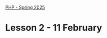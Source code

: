 [PHP - Spring 2025](https://github.com/arturomorarioja-kea/WD_PHP_F25/blob/main/README.md)

# Lesson 2 - 11 February

[## Exercise solutions]: #
[- Tax calculator(https://github.com/arturomorarioja/php_tax_calculator)]: #
[- Temperature converter(https://github.com/arturomorarioja/php_temperature_converter)]: #

[## In-class exercises]: #

[### Language cookies]: #
[Write a PHP application that changes the language of the text to display via cookies.]: #

[!image(https://github.com/user-attachments/assets/8b5ebf44-06fc-49db-b9cb-f4490adef826)]: #

[!image(https://github.com/user-attachments/assets/3c4e79a1-d080-41b6-8876-9664bbb032e2)]: #

[Assets:]: #
[`kea_en.json`:]: #
[```json]: #
[{]: #
[    "title": "KEA - Copenhagen School of Design and Technology",]: #
[    "content": "KEA - Copenhagen School of Design and Technology (Danish: K&oslash;benhavns Erhvervsakademi, usually referred to as KEA), is a school of higher education in Copenhagen, Denmark. The academy is an independent self-owning institution subordinated to the Ministry of Science, Innovation and Higher Education. Degree programmes offerered are mainly applied degrees, especially in design, technology and IT. The academy grants undergraduate and Professional degrees and has no graduate school. In addition to full-time studies the academy offers supplemental education, part-time programmes at bachelor's level and short-term courses for people who need to strengthen their qualifications. With 4,717 full-time students and 3,907 part-time students and about 350 employees as of 2015, the academy is one of the largest business academies in Denmark."]: #
[}]: #
[```]: #
[`kea_da.json`:]: #
[```json]: #
[{]: #
[    "title": "KEA - Københavns Erhvervsakademi",]: #
[    "content": "Københavns Erhvervsakademi (KEA) er et dansk erhvervsakademi, der udbyder en række praksisrettede videregående uddannelser på erhvervsakademiniveau og professionsbachelorniveau inden for programområderne DESIGN, BYG, DIGITAL og TEKNIK. Institutionen har til huse på en række adresser i Københavnsområdet; først og fremmest på Nørrebro og i Nordvest-kvarteret."]: #
[}]: #
[```]: #

[**Notice**]: #
[To make the dropdown trigger the change without a submit button, you need to add a little JavaScript that submits the form where the dropdown is upon its `change` event.]: #

[### Danske museer]: #
[Write a PHP application that reads information about Danish museums from the file `museums.json` and displays it in a table:]: #

[!image(https://github.com/user-attachments/assets/704f5835-9914-473e-9948-c8b7cd369cc8)]: #

[Proposed solution(https://github.com/arturomorarioja/php_danske_museer)]: #

[## Homework]: #
[Check out these code samples:]: #
[  - File management(https://github.com/arturomorarioja/php_file_management)]: #
[  - KEA IT degrees(https://github.com/arturomorarioja/kea-it-degrees). It reads the information to display from a JSON file]: #
[  - Cookie management(https://github.com/arturomorarioja/php_cookies)]: #
[  - Error management(https://github.com/arturomorarioja/php_error_management)]: #

[Do the following exercise:]: #
[- Restaurant KEA. Add PHP to the code of the Restaurant KEA sample(https://github.com/arturomorarioja/kea_css_restaurant_solution) so that:]: #
[  - There is no redundant HTML code]: #
[  - When the user fills out and sends the contact form, the information is stored in a text file]: #

[- ]: #
[- ]: #
